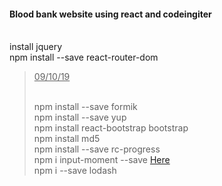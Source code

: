 <p class="has-line-data" data-line-start="0" data-line-end="3"><h4>Blood bank website using react and codeingiter</h4><br>
install jquery<br>
npm install --save react-router-dom</p>
<blockquote>
<p class="has-line-data" data-line-start="3" data-line-end="7"><u>09/10/19</u></p><br>
    npm install --save formik<br>
    npm install --save yup<br>
    npm install react-bootstrap bootstrap<br>
    npm install md5 <br>
    npm install --save rc-progress <br>
    npm i input-moment --save <a href="https://github.com/wangzuo/input-moment">Here</a><br>
    npm i --save lodash<br>
    
</blockquote>
<pre><code class="has-line-data" data-line-start="8" data-line-end="10" class="language-sh">
</code></pre>
